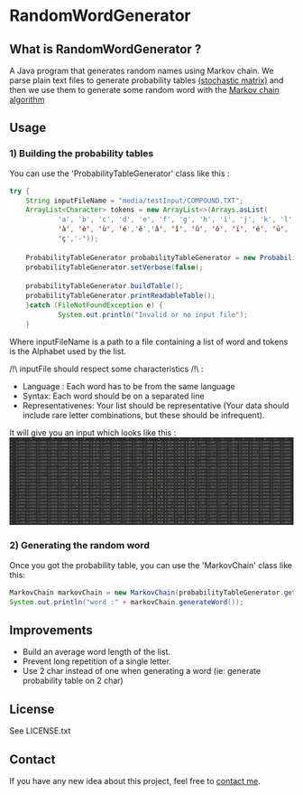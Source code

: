 # RandomWordGenerator

## What is RandomWordGenerator ?
A Java program that generates random names using Markov chain.
We parse plain text files to generate probability tables [(stochastic matrix)](https://en.wikipedia.org/wiki/Stochastic_matrix) and then we use them to generate some random word with the [Markov chain algorithm](https://en.wikipedia.org/wiki/Markov_chain)

## Usage
### 1) Building the probability tables
You can use the 'ProbabilityTableGenerator' class like this :
```java
try {
    String inputFileName = "media/testInput/COMPOUND.TXT";
    ArrayList<Character> tokens = new ArrayList<>(Arrays.asList(
            'a', 'b', 'c', 'd', 'e', 'f', 'g', 'h', 'i', 'j', 'k', 'l', 'm', 'n', 'o', 'p', 'q', 'r', 's', 't', 'u', 'v', 'w', 'x', 'y', 'z',
            'à', 'è', 'ù', 'é','ê','â', 'î', 'û', 'ô', 'ï', 'ë', 'ü', 'ö',
            'ç','-'));

    ProbabilityTableGenerator probabilityTableGenerator = new ProbabilityTableGenerator(inputFileName, tokens);
    probabilityTableGenerator.setVerbose(false);

    probabilityTableGenerator.buildTable();
    probabilityTableGenerator.printReadableTable();
    }catch (FileNotFoundException e) {
            System.out.println("Invalid or no input file");
    }
```

Where inputFileName is a path to a file containing a list of word and tokens is the Alphabet used by the list.

/!\ inputFile should respect some characteristics /!\ : 
* Language : Each word has to be from the same language
* Syntax: Each word should be on a separated line
* Representativenes: Your list should be representative (Your data should include rare letter combinations, but these should be infrequent).

It will give you an input which looks like this : 
![output](https://github.com/kassisdion/RandomWordGenerator/blob/master/media/output/output.png?raw=true)

### 2) Generating the random word
Once you got the probability table, you can use the 'MarkovChain' class like this:
```java
MarkovChain markovChain = new MarkovChain(probabilityTableGenerator.getTable(), tokens);
System.out.println("word :" + markovChain.generateWord());
```

## Improvements
* Build an average word length of the list.
* Prevent long repetition of a single letter.
* Use 2 char instead of one when generating a word (ie: generate probability table on 2 char)

## License
See  LICENSE.txt

## Contact
If you have any new idea about this project, feel free to [contact me](mailto:florian.faisant@gmail.com).
